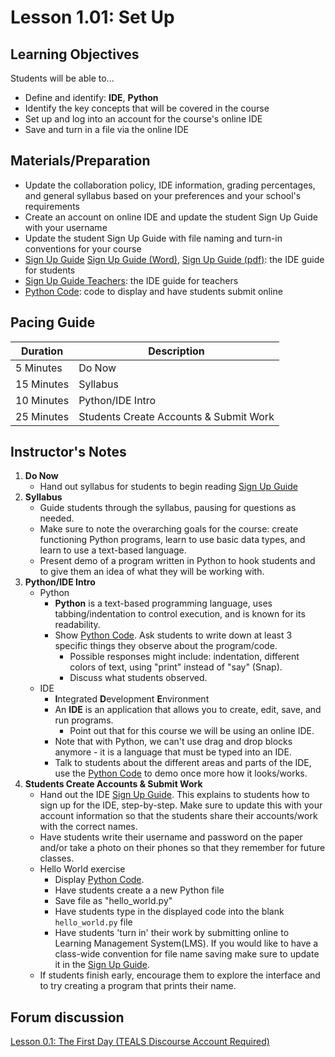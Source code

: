 # Lesson 1.01: Set Up

## Learning Objectives
Students will be able to...

* Define and identify: **IDE**, **Python**
* Identify the key concepts that will be covered in the course
* Set up and log into an account for the course's online IDE
* Save and turn in a file via the online IDE

## Materials/Preparation
* Update the collaboration policy, IDE information, grading percentages, and general syllabus based on your preferences and your school's requirements
* Create an account on online IDE and update the student Sign Up Guide with your username
* Update the student Sign Up Guide with file naming and turn-in conventions for your course
* [Sign Up Guide](python_replit_sign_up.md) [Sign Up Guide (Word)], [Sign Up Guide (pdf)]: the IDE guide for students 
* [Sign Up Guide Teachers]: the IDE guide for teachers
* [Python Code]: code to display and have students submit online

## Pacing Guide
| **Duration**   | **Description** |
| ---------- | ----------- |
| 5 Minutes  | Do Now      |
| 15 Minutes | Syllabus    |
| 10 Minutes | Python/IDE Intro |
| 25 Minutes | Students Create Accounts & Submit Work |

## Instructor's Notes

1. **Do Now**
    * Hand out syllabus for students to begin reading [Sign Up Guide](python_replit_sign_up.md)
2. **Syllabus**
	* Guide students through the syllabus, pausing for questions as needed.
    * Make sure to note the overarching goals for the course: create functioning Python programs, learn to use basic data types, and learn to use a text-based language.
	* Present demo of a program written in Python to hook students and to give them an idea of what they will be working with.
3. **Python/IDE Intro**
	* Python
		* **Python** is a text-based programming language, uses tabbing/indentation to control execution, and is known for its readability. 
		* Show [Python Code].  Ask students to write down at least 3 specific things they observe about the program/code.
	        * Possible responses might include: indentation, different colors of text, using "print" instead of "say" (Snap).
	        * Discuss what students observed.
	* IDE
		* **I**ntegrated **D**evelopment **E**nvironment 
		* An **IDE** is an application that allows you to create, edit, save, and run programs.
		    * Point out that for this course we will be using an online IDE.
		* Note that with Python, we can't use drag and drop blocks anymore - it is a language that must be typed into an IDE. 
		* Talk to students about the different areas and parts of the IDE, use the [Python Code] to demo once more how it looks/works.
4. **Students Create Accounts & Submit Work**
	* Hand out the IDE [Sign Up Guide](python_replit_sign_up.md). This explains to students how to sign up for the IDE, step-by-step. Make sure to update this with your account information so that the students share their accounts/work with the correct names.
	* Have students write their username and password on the paper and/or take a photo on their phones so that they remember for future classes.
	* Hello World exercise
		* Display [Python Code].  
		* Have students create a a new Python file
		* Save file as "hello_world.py"
		* Have students type in the displayed code into the blank `hello_world.py` file
		* Have students 'turn in' their work by submitting online to Learning Management System(LMS). If you would like to have a class-wide convention for file name saving make sure to update it in the [Sign Up Guide](python_replit_sign_up.md). 
	* If students finish early, encourage them to explore the interface and to try creating a program that prints their name.


## Forum discussion
[Lesson 0.1: The First Day (TEALS Discourse Account Required)](https://forums.tealsk12.org/c/2nd-semester-unit-1/1-01-set-up)

[Python Code]:https://teals-introcs.gitbooks.io/2nd-semester-introduction-to-computer-science-pri/content/units/1_unit/01_lesson/hello_world.py

[Sign Up Guide (Word)]:https://github.com/TEALSK12/2nd-semester-introduction-to-computer-science/raw/master/units/1_unit/replit_student.docx
[Sign Up Guide Teachers]:python_replit_sign_up_teacher.md
[Sign Up Guide (pdf)]:https://github.com/TEALSK12/2nd-semester-introduction-to-computer-science/raw/master/units/1_unit/replit_student.pdf

